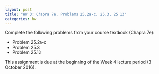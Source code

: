 ```yaml
---
layout: post
title: "HW 3: Chapra 7e, Problems 25.2a-c, 25.3, 25.13"
categories: hw
---
```


Complete the following problems from your course textbook (Chapra 7e):

- Problem 25.2a-c
- Problem 25.3
- Problem 25.13

This assignment is due at the beginning of the Week 4 lecture period (3 October 2016).

